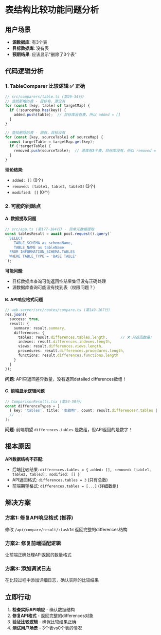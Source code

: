 # 表结构比较功能问题分析

## 用户场景
- **源数据库**: 有3个表
- **目标数据库**: 没有表
- **预期结果**: 应该显示"删除了3个表"

## 代码逻辑分析

### 1. TableComparer 比较逻辑 ✅ **正确**
```typescript
// src/comparers/table.ts (第29-34行)
// 查找新增的表 - 目标有，源没有
for (const [key, table] of targetMap) {
  if (!sourceMap.has(key)) {
    added.push(table);  // 目标库没有表，所以 added = []
  }
}

// 查找删除的表 - 源有，目标没有  
for (const [key, sourceTable] of sourceMap) {
  const targetTable = targetMap.get(key);
  if (!targetTable) {
    removed.push(sourceTable);  // 源库有3个表，目标库没有，所以 removed = [table1, table2, table3]
  }
}
```

**理论结果**: 
- `added: []` (0个)
- `removed: [table1, table2, table3]` (3个)
- `modified: []` (0个)

### 2. 可能的问题点

#### A. 数据提取问题
```typescript
// src/app.ts (第177-184行) - 简单元数据提取
const tablesResult = await pool.request().query(`
  SELECT 
    TABLE_SCHEMA as schemaName,
    TABLE_NAME as tableName
  FROM INFORMATION_SCHEMA.TABLES 
  WHERE TABLE_TYPE = 'BASE TABLE'
`);
```

**可能问题**: 
- 目标数据库查询可能返回空结果集但没有正确处理
- 源数据库查询可能没有找到表（权限问题？）

#### B. API响应格式问题
```typescript
// web-server/src/routes/compare.ts (第149-167行)
res.json({
  success: true,
  result: {
    summary: result.summary,
    differences: {
      tables: result.differences.tables.length,      // ❌ 只返回数量!
      indexes: result.differences.indexes.length,
      views: result.differences.views.length,
      procedures: result.differences.procedures.length,
      functions: result.differences.functions.length
    }
  }
});
```

**问题**: API只返回差异数量，没有返回detailed differences数组！

#### C. 前端显示逻辑问题
```typescript
// ComparisonResults.tsx (第54-58行)
const differenceTypes = [
  { key: 'tables', title: '表结构', count: result.differences?.tables || 0 },
  // ...
];
```

**问题**: 前端期望 `differences.tables` 是数组，但API返回的是数字！

## 根本原因

**API数据结构不匹配**:
- 后端比较结果: `differences.tables = { added: [], removed: [table1, table2, table3], modified: [] }`
- API返回格式: `differences.tables = 3` (只有总数)
- 前端期望格式: `differences.tables = [...]` (详细数组)

## 解决方案

### 方案1: 修复API响应格式 (推荐)
修改 `/api/compare/result/:taskId` 返回完整的differences结构

### 方案2: 修复前端适配逻辑  
让前端正确处理API返回的数量格式

### 方案3: 添加调试日志
在比较过程中添加详细日志，确认实际的比较结果

## 立即行动

1. **检查实际API响应** - 确认数据结构
2. **修复API格式** - 返回完整的differences对象
3. **验证比较逻辑** - 确保比较结果正确
4. **测试用户场景** - 3个表vs0个表的情况